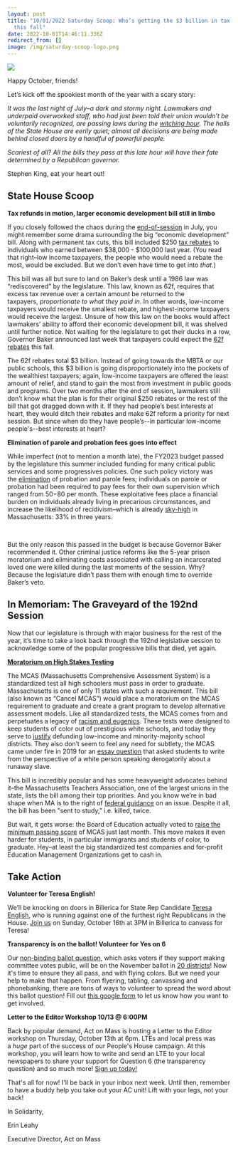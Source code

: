 ```yaml
---
layout: post
title: "10/01/2022 Saturday Scoop: Who’s getting the $3 billion in tax refunds
  this fall"
date: 2022-10-01T14:46:11.336Z
redirect_from: []
image: /img/saturday-scoop-logo.png
---
```

![](https://nvlupin.blob.core.windows.net/images/van/EA/EA007/1/90151/images/Saturday%20Scoop.png)

Happy October, friends!

Let’s kick off the spookiest month of the year with a scary story:

*It was the last night of July–a dark and stormy night. Lawmakers and underpaid overworked staff, who had just been told their union wouldn’t be voluntarily recognized, are passing laws during the [witching hour](https://www.bostonglobe.com/2022/08/08/metro/infighting-obfuscation-delay-chaotic-end-massachusetts-legislative-session/?utm_medium=&emci=102b7ec7-9141-ed11-b495-00224832e4ca&emdi=ea000000-0000-0000-0000-000000000001&ceid={{ContactsEmailID}}). The halls of the State House are eerily quiet; almost all decisions are being made behind closed doors by a handful of powerful people.* 

*Scariest of all? All the bills they pass at this late hour will have their fate determined by a Republican governor.*

Stephen King, eat your heart out!

## **State House Scoop**

**Tax refunds in motion, larger economic development bill still in limbo**

If you closely followed the chaos during the [end-of-session](https://actonmass.org/post/2022/08/29/08-06-2022-saturday-scoop-end-of-session-analysis-were-on-the-ballot?utm_medium=&emci=102b7ec7-9141-ed11-b495-00224832e4ca&emdi=ea000000-0000-0000-0000-000000000001&ceid={{ContactsEmailID}}) in July, you might remember some drama surrounding the big “economic development” bill. Along with permanent tax cuts, this bill included $250 [tax rebates](https://actonmass.org/post/2022/08/29/08-06-2022-saturday-scoop-end-of-session-analysis-were-on-the-ballot-1?utm_medium=&emci=102b7ec7-9141-ed11-b495-00224832e4ca&emdi=ea000000-0000-0000-0000-000000000001&ceid={{ContactsEmailID}}) to individuals who earned between $38,000 - $100,000 last year. (You read that right–low income taxpayers, the people who would need a rebate the most, would be excluded. But we don’t even have time to get into *that*.)

This bill was all but sure to land on Baker’s desk until a 1986 law was “rediscovered” by the legislature. This law, known as 62f, requires that excess tax revenue over a certain amount be returned to the taxpayers, *proportionate to what they paid in*. In other words, low-income taxpayers would receive the smallest rebate, and highest-income taxpayers would receive the largest. Unsure of how this law on the books would affect lawmakers’ ability to afford their economic development bill, it was shelved until further notice. Not waiting for the legislature to get their ducks in a row, Governor Baker announced last week that taxpayers could expect the [62f rebates](https://www.mass.gov/info-details/chapter-62f-taxpayer-refunds?utm_medium=&emci=102b7ec7-9141-ed11-b495-00224832e4ca&emdi=ea000000-0000-0000-0000-000000000001&ceid={{ContactsEmailID}}#refund-estimator-) this fall.

The 62f rebates total $3 billion. Instead of going towards the MBTA or our public schools, this $3 billion is going disproportionately into the pockets of the wealthiest taxpayers; again, low-income taxpayers are offered the least amount of relief, and stand to gain the most from investment in public goods and programs. Over two months after the end of session, lawmakers still don’t know what the plan is for their original $250 rebates or the rest of the bill that got dragged down with it. If they had people’s best interests at heart, they would ditch their rebates and make 62f reform a priority for next session. But since when do they have people’s--in particular low-income people's--best interests at heart?

**Elimination of parole and probation fees goes into effect**

While imperfect (not to mention a month late), the FY2023 budget passed by the legislature this summer included funding for many critical public services and some progressives policies. One such policy victory was the [elimination](https://www.eagletribune.com/news/boston/mass-eliminates-probation-parole-fees/article_0ac0eb66-3500-11ed-a0a4-1fb6578d90cc.html?utm_medium=&emci=102b7ec7-9141-ed11-b495-00224832e4ca&emdi=ea000000-0000-0000-0000-000000000001&ceid={{ContactsEmailID}}) of probation and parole fees; individuals on parole or probation had been required to pay fees for their own supervision which ranged from $50-$80 per month. These exploitative fees place a financial burden on individuals already living in precarious circumstances, and increase the likelihood of recidivism–which is already [sky-high](https://www.mass.gov/doc/three-year-recidivism-rates-2015-release-cohort/download?utm_medium=&emci=102b7ec7-9141-ed11-b495-00224832e4ca&emdi=ea000000-0000-0000-0000-000000000001&ceid={{ContactsEmailID}}) in Massachusetts: 33% in three years.

 

But the only reason this passed in the budget is because Governor Baker recommended it. Other criminal justice reforms like the 5-year prison moratorium and eliminating costs associated with calling an incarcerated loved one were killed during the last moments of the session. Why? Because the legislature didn’t pass them with enough time to override Baker’s veto. 



## In Memoriam: The Graveyard of the 192nd Session

Now that our legislature is through with major business for the rest of the year, it’s time to take a look back through the 192nd legislative session to acknowledge some of the popular progressive bills that died, yet again.

**[Moratorium on High Stakes Testing](https://actonmass.org/bills/moratorium-on-high-stakes-testing/?utm_medium=&emci=102b7ec7-9141-ed11-b495-00224832e4ca&emdi=ea000000-0000-0000-0000-000000000001&ceid={{ContactsEmailID}})**

The MCAS (Massachusetts Comprehensive Assessment System) is a standardized test all high schoolers must pass in order to graduate. Massachusetts is one of only 11 states with such a requirement. This bill (also known as “Cancel MCAS”) would place a moratorium on the MCAS requirement to graduate and create a grant program to develop alternative assessment models. Like all standardized tests, the MCAS comes from and perpetuates a legacy of [racism and eugenics](https://www.nea.org/advocating-for-change/new-from-nea/racist-beginnings-standardized-testing?utm_medium=&emci=102b7ec7-9141-ed11-b495-00224832e4ca&emdi=ea000000-0000-0000-0000-000000000001&ceid={{ContactsEmailID}}). These tests were designed to keep students of color out of prestigious white schools, and today they serve to [justify](https://www.masslive.com/politics/2021/09/massachusetts-teachers-union-says-mcas-has-allowed-white-supremacy-to-flourish-in-public-schools-calls-for-elimination-of-testing-requirement.html?utm_medium=&emci=102b7ec7-9141-ed11-b495-00224832e4ca&emdi=ea000000-0000-0000-0000-000000000001&ceid={{ContactsEmailID}}) defunding low-income and minority-majority school districts. They also don’t seem to feel any need for subtlety; the MCAS came under fire in 2019 for an [essay question](https://www.bostonglobe.com/metro/2019/08/30/controversial-mcas-question-hurt-scores-some-black-students-study-concludes/EmGOOQgiGVNpHvrp8W5ATK/story.html?utm_medium=&emci=102b7ec7-9141-ed11-b495-00224832e4ca&emdi=ea000000-0000-0000-0000-000000000001&ceid={{ContactsEmailID}}) that asked students to write from the perspective of a white person speaking derogatorily about a runaway slave. 

This bill is incredibly popular and has some heavyweight advocates behind it–the Massachusetts Teachers Association, one of the largest unions in the state, lists the bill among their top priorities. And you know we’re in bad shape when MA is to the right of [federal guidance](https://oese.ed.gov/files/2022/09/Assessment-Letter-FINAL_Redacted-9-2022.pdf?utm_medium=&emci=102b7ec7-9141-ed11-b495-00224832e4ca&emdi=ea000000-0000-0000-0000-000000000001&ceid={{ContactsEmailID}}) on an issue. Despite it all, the bill has been "sent to study," i.e. killed, twice. 

But wait, it gets worse: the Board of Education actually voted to [raise the minimum passing score](https://www.wbur.org/news/2022/08/15/state-education-board-mcas-raise-passing-scores-requirement?utm_medium=&emci=102b7ec7-9141-ed11-b495-00224832e4ca&emdi=ea000000-0000-0000-0000-000000000001&ceid={{ContactsEmailID}}) of MCAS just last month. This move makes it even harder for students, in particular immigrants and students of color, to graduate. Hey–at least the big standardized test companies and for-profit Education Management Organizations get to cash in.

## Take Action

**Volunteer for Teresa English!**

We’ll be knocking on doors in Billerica for State Rep Candidate [Teresa English](https://www.voteteresaenglish.org/?utm_medium=&emci=102b7ec7-9141-ed11-b495-00224832e4ca&emdi=ea000000-0000-0000-0000-000000000001&ceid={{ContactsEmailID}}), who is running against one of the furthest right Republicans in the House. [Join us](https://www.mobilize.us/voteteresaenglish/event/477580/?utm_medium=&emci=102b7ec7-9141-ed11-b495-00224832e4ca&emdi=ea000000-0000-0000-0000-000000000001&ceid={{ContactsEmailID}}) on Sunday, October 16th at 3PM in Billerica to canvass for Teresa!

**Transparency is on the ballot! Volunteer for Yes on 6**

Our [non-binding ballot question](https://www.wbur.org/news/2022/09/29/massachusetts-ballot-question-house-transparency?utm_campaign=socialflow_twitter&utm_medium=social&utm_source=twitter&&emci=102b7ec7-9141-ed11-b495-00224832e4ca&emdi=ea000000-0000-0000-0000-000000000001&ceid={{ContactsEmailID}}), which asks voters if they support making committee votes public, will be on the November ballot in [20 districts](https://docs.google.com/spreadsheets/d/1-8yDI_cMFa8q4UHBa2lEdapOWCt1ImUM58VbVklzPi0/edit?utm_medium=&emci=102b7ec7-9141-ed11-b495-00224832e4ca&emdi=ea000000-0000-0000-0000-000000000001&ceid={{ContactsEmailID}}#gid=0)! Now it's time to ensure they all pass, and with flying colors. But we need your help to make that happen. From flyering, tabling, canvassing and phonebanking, there are tons of ways to volunteer to spread the word about this ballot question! Fill out [this google form](https://docs.google.com/forms/d/1NcC9QbvFSYc4LrBMh_Nr6FFR9MysaiFfPGDlSoQk8I0/edit?utm_medium=&emci=102b7ec7-9141-ed11-b495-00224832e4ca&emdi=ea000000-0000-0000-0000-000000000001&ceid={{ContactsEmailID}}) to let us know how you want to get involved.

**Letter to the Editor Workshop 10/13 @ 6:00PM**

Back by popular demand, Act on Mass is hosting a Letter to the Editor workshop on Thursday, October 13th at 6pm. LTEs and local press was a *huge* part of the success of our People's House campaign. At this workshop, you will learn how to write and send an LTE to your local newspapers to share your support for Question 6 (the transparency question) and so much more! [Sign up today!](https://secure.everyaction.com/Ao4LTZVc1Uisd1g9wdAe7A2?utm_medium=&emci=102b7ec7-9141-ed11-b495-00224832e4ca&emdi=ea000000-0000-0000-0000-000000000001&ceid={{ContactsEmailID}})



That's all for now! I'll be back in your inbox next week. Until then, remember to have a buddy help you take out your AC unit! Lift with your legs, not your back!



I﻿n Solidarity,

E﻿rin Leahy

E﻿xecutive Director, Act on Mass
